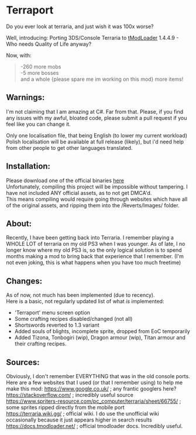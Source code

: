 # Terraport
Do you ever look at terraria, and just wish it was 100x worse?

Well, introducing:
Porting 3DS/Console Terraria to [tModLoader](https://github.com/tModLoader/tModLoader) 1.4.4.9 - Who needs Quality of Life anyway?

Now, with:
> -260 more mobs  
> -5 more bosses  
> and a whole {please spare me im working on this mod} more items!  

## Warnings:
I'm not claiming that I am amazing at C#. Far from that. Please, if you find any issues with my awful, bloated code, please submit a pull request if you feel like you can change it.

Only one localisation file, that being English (to lower my current workload)  
Polish localisation will be available at full release (likely), but i'd need help from other people to get other languages translated.

## Installation:
Please download one of the official binaries [here](https://github.com/memyboi/terraport/releases)  
Unfortunately, compiling this project will be impossible without tampering. I have not included ANY official assets, as to not get DMCA'd.  
This means compiling would require going through websites which have all of the original assets, and ripping them into the /Reverts/Images/ folder.

## About:
Recently, I have been getting back into Terraria. I remember playing a WHOLE LOT of terraria on my old PS3 when I was younger. As of late, I no longer know where my old PS3 is, so the only logical solution is to spend months making a mod to bring back that experience that I remember. (I'm not even joking, this is what happens when you have too much freetime)

## Changes:
As of now, not much has been implemented (due to recency).  
Here is a basic, not regularly updated list of what *is* implemented:
- 'Terraport' menu screen option
- Some crafting recipes disabled/changed (not all)
- Shortswords reverted to 1.3 variant
- Added souls of blights, incomplete sprite, dropped from EoC temporarily
- Added Tizona, Tonbogiri (wip), Dragon armour (wip), Titan armour and their crafting recipes.

## Sources:
Obviously, I don't remember EVERYTHING that was in the old console ports.  
Here are a few websites that I used (or that I remember using) to help me make this mod:
https://www.google.co.uk/ ; any frantic googlers here?  
https://stackoverflow.com/ ; incredibly useful source  
https://www.spriters-resource.com/pc_computer/terraria/sheet/66755/ ; some sprites ripped directly from the mobile port  
https://terraria.wiki.gg/ ; official wiki. I do use the unofficial wiki occasionally because it just appears higher in search results
https://docs.tmodloader.net/ ; official tmodloader docs. Incredibly useful.  
